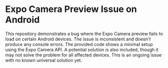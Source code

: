 # Expo Camera Preview Issue on Android

This repository demonstrates a bug where the Expo Camera preview fails to load on certain Android devices. The issue is inconsistent and doesn't produce any console errors.  The provided code shows a minimal setup using the Expo Camera API. A potential solution is also included, though it may not solve the problem for all affected devices.  This is an ongoing issue with no known universal solution yet.